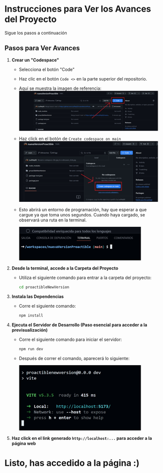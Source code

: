# Instrucciones para Ver los Avances del Proyecto

Sigue los pasos a continuación

## Pasos para Ver Avances

1. **Crear un "Codespace"**
   - Selecciona el botón "Code"
   - Haz clic en el botón `Code <>` en la parte superior del repositorio.
   - Aquí se muestra la imagen de referencia:  
     ![Clic en Code](proactibleNewVersion/src/assets/images/images/codespace_click.jpg)

   - Haz click en el botón de `Create codespace on main`
     ![Click en create](proactibleNewVersion/src/assets/images/images/createcodeS.jpg)
   - Esto abrirá un entorno de programación, hay que esperar a que cargue ya que toma unos segundos. Cuando haya cargado, se observará una ruta en la terminal.
   
     <img src="proactibleNewVersion/src/assets/images/images/ruta.jpg" alt="Ruta" width="400">

2. **Desde la terminal, accede a la Carpeta del Proyecto**
   - Utiliza el siguiente comando para entrar a la carpeta del proyecto:
     ```bash
     cd proactibleNewVersion
     ```

3. **Instala las Dependencias**
   - Corre el siguiente comando:
     ```bash
     npm install
     ```

4. **Ejecuta el Servidor de Desarrollo (Paso esencial para acceder a la previsualización)**
   - Corre el siguiente comando para iniciar el servidor:
     ```bash
     npm run dev
     ```
   - Después de correr el comando, aparecerá lo siguiente:
   
     <img src="proactibleNewVersion/src/assets/images/images/openLocalhost.jpg" alt="Click en link" width="400">
     

5. **Haz click en el link generado `http://localhost:...` para acceder a la página web**

# Listo, has accedido a la página :)
